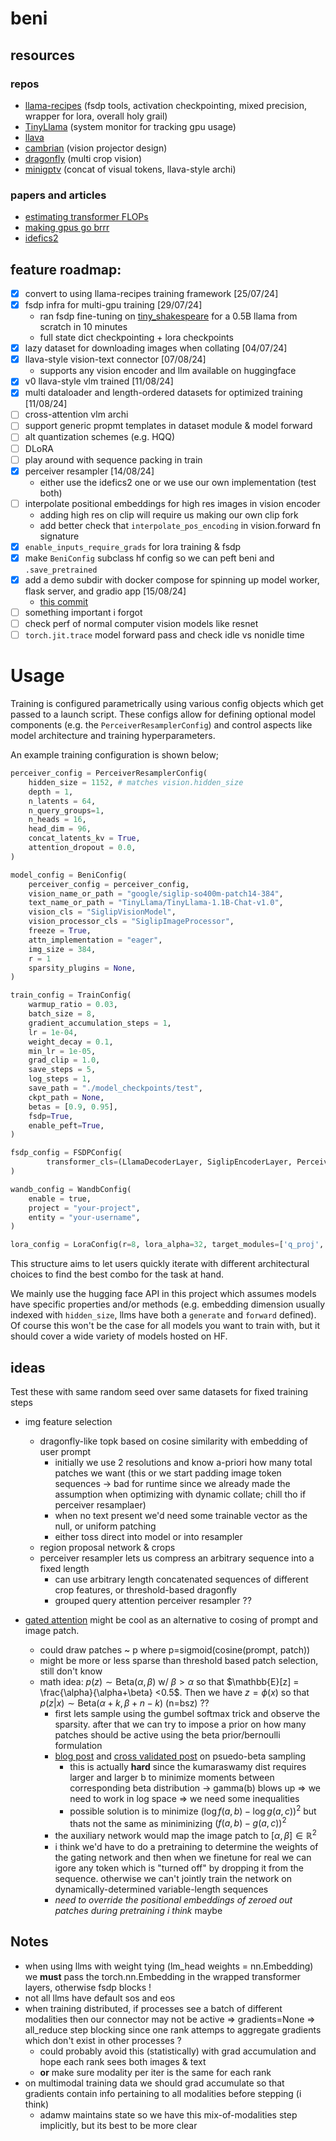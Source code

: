 # beni 
## resources
### repos
* [llama-recipes](https://github.com/meta-llama/llama-recipes) (fsdp tools, activation checkpointing, mixed precision, wrapper for lora, overall holy grail)
* [TinyLlama](https://github.com/jzhang38/TinyLlama) (system monitor for tracking gpu usage)
* [llava](https://github.com/haotian-liu/LLaVA) 
* [cambrian](https://github.com/cambrian-mllm/cambrian) (vision projector design)
* [dragonfly](https://github.com/togethercomputer/Dragonfly) (multi crop vision)
* [minigptv](https://github.com/Vision-CAIR/MiniGPT-4) (concat of visual tokens, llava-style archi)

### papers and articles 
* [estimating transformer FLOPs](https://www.adamcasson.com/posts/transformer-flops)
* [making gpus go brrr](https://horace.io/brrr_intro.html)
* [idefics2](https://arxiv.org/pdf/2405.02246)

## feature roadmap:
* [x] convert to using llama-recipes training framework [25/07/24]
* [x] fsdp infra for multi-gpu training [29/07/24]
    * ran fsdp fine-tuning on [tiny_shakespeare](https://huggingface.co/datasets/karpathy/tiny_shakespeare) for a 0.5B llama from scratch in 10 minutes
    * full state dict checkpointing + lora checkpoints 
* [x] lazy dataset for downloading images when collating [04/07/24]
* [x] llava-style vision-text connector [07/08/24]
    * supports any vision encoder and llm available on huggingface
* [x] v0 llava-style vlm trained [11/08/24]
* [x] multi dataloader and length-ordered datasets for optimized training [11/08/24]
* [ ] cross-attention vlm archi 
* [ ] support generic propmt templates in dataset module & model forward
* [ ] alt quantization schemes (e.g. HQQ) 
* [ ] DLoRA 
* [ ] play around with sequence packing in train
* [x] perceiver resampler [14/08/24]
    * either use the idefics2 one or we use our own implementation (test both) 
* [ ] interpolate positional embeddings for high res images in vision encoder
    * adding high res on clip will require us making our own clip fork
    * add better check that `interpolate_pos_encoding` in vision.forward fn signature
* [x] `enable_inputs_require_grads` for lora training & fsdp 
* [x] make `BeniConfig` subclass hf config so we can peft beni and `.save_pretrained`
* [x] add a demo subdir with docker compose for spinning up model worker, flask server, and gradio app [15/08/24]
    * [this commit](https://github.com/Deepomatic/vlm_dev/commit/ffc2e11e57aaac8ec63679978cbedef44bba3e41)
* [ ] something important i forgot
* [ ] check perf of normal computer vision models like resnet
* [ ] `torch.jit.trace` model forward pass and check idle vs nonidle time 

# Usage
Training is configured parametrically using various config objects which get passed to a launch script. These configs allow for defining optional model components (e.g. the `PerceiverResamplerConfig`) and control aspects like model architecture and training hyperparameters.

An example training configuration is shown below;

```python
perceiver_config = PerceiverResamplerConfig(
    hidden_size = 1152, # matches vision.hidden_size
    depth = 1, 
    n_latents = 64,
    n_query_groups=1,
    n_heads = 16,
    head_dim = 96,
    concat_latents_kv = True,
    attention_dropout = 0.0,
)

model_config = BeniConfig(
    perceiver_config = perceiver_config,
    vision_name_or_path = "google/siglip-so400m-patch14-384",
    text_name_or_path = "TinyLlama/TinyLlama-1.1B-Chat-v1.0",
    vision_cls = "SiglipVisionModel",
    vision_processor_cls = "SiglipImageProcessor",
    freeze = True,
    attn_implementation = "eager",
    img_size = 384,
    r = 1
    sparsity_plugins = None,
)

train_config = TrainConfig(
    warmup_ratio = 0.03,
    batch_size = 8,
    gradient_accumulation_steps = 1,
    lr = 1e-04,
    weight_decay = 0.1,
    min_lr = 1e-05,
    grad_clip = 1.0,
    save_steps = 5,
    log_steps = 1,
    save_path = "./model_checkpoints/test",
    ckpt_path = None,
    betas = [0.9, 0.95],
    fsdp=True,
    enable_peft=True,
)

fsdp_config = FSDPConfig(
        transformer_cls=(LlamaDecoderLayer, SiglipEncoderLayer, PerceiverResampler), 
)

wandb_config = WandbConfig(
    enable = true,
    project = "your-project",
    entity = "your-username",
)

lora_config = LoraConfig(r=8, lora_alpha=32, target_modules=['q_proj', 'k_proj', 'v_proj', 'o_proj'], bias = 'none')
```

This structure aims to let users quickly iterate with different architectural choices to find the best combo for the task at hand. 

We mainly use the hugging face API in this project which assumes models have specific properties and/or methods (e.g. embedding dimension usually indexed with `hidden_size`, llms have both a `generate` and `forward` defined). Of course this won't be the case for all models you want to train with, but it should cover a wide variety of models hosted on HF.

## ideas
Test these with same random seed over same datasets for fixed training steps
* img feature selection
    * dragonfly-like topk based on cosine similarity with embedding of user prompt 
        * initially we use 2 resolutions and know a-priori how many total patches we want (this or we start padding image token sequences -> bad for runtime since we already made the assumption when optimizing with dynamic collate; chill tho if perceiver resamplaer)
        * when no text present we'd need some trainable vector as the null, or uniform patching 
        * either toss direct into model or into resampler
    * region proposal network & crops
    * perceiver resampler lets us compress an arbitrary sequence into a fixed length 
        * can use arbitrary length concatenated sequences of different crop features, or threshold-based dragonfly 
        * grouped query attention perceiver resampler ??
        
* [gated attention](https://arxiv.org/pdf/1912.00349) might be cool as an alternative to cosing of prompt and image patch. 
    * could draw patches ~ p where p=sigmoid(cosine(prompt, patch))
    * might be more or less sparse than threshold based patch selection, still don't know
    * math idea: $p(z) \sim \text{Beta}(\alpha, \beta)$ w/ $\beta > \alpha$ so that $\mathbb{E}[z] = \frac{\alpha}{\alpha+\beta} <0.5$. Then we have $z = \phi(x)$ so that $p(z|x)\sim \text{Beta}(\alpha+k, \beta+n-k)$ (n=bsz) ??
        * first lets sample using the gumbel softmax trick and observe the sparsity. after that we can try to impose a prior on how many patches should be active using the beta prior/bernoulli formulation 
        * [blog post](https://www.johndcook.com/blog/2009/11/24/kumaraswamy-distribution/) and [cross validated post](https://stats.stackexchange.com/questions/51820/fast-approximation-to-inverse-beta-cdf) on psuedo-beta sampling
            * this is actually **hard** since the kumaraswamy dist requires larger and larger b to minimize moments between corresponding beta distribution -> gamma(b) blows up => we need to work in log space => we need some inequalities
            * possible solution is to minimize $(\log{f(a,b)}-\log{g(a,c)})^{2}$ but thats not the same as miniminizing $(f(a,b)-g(a,c))^{2}$
        * the auxiliary network would map the image patch to $[\alpha, \beta] \in \mathbb{R}^{2}$
        * i think we'd have to do a pretraining to determine the weights of the gating network and then when we finetune for real we can igore any token which is "turned off" by dropping it from the sequence. otherwise we can't jointly train the network on dynamically-determined variable-length sequences 
        * *need to override the positional embeddings of zeroed out patches during pretraining i think* maybe


        

## Notes
* when using llms with weight tying (lm_head weights = nn.Embedding) we **must** pass the torch.nn.Embedding in the wrapped transformer layers, otherwise fsdp blocks !
* not all llms have default sos and eos
* when training distributed, if processes see a batch of different modalities then our connector may not be active => gradients=None => all_reduce step blocking since one rank attemps to aggregate gradients which don't exist in other processes ?
    * could probably avoid this (statistically) with grad accumulation and hope each rank sees both images & text
    * **or** make sure modality per iter is the same for each rank
* on multimodal training data we should grad accumulate so that gradients contain info pertaining to all modalities before stepping (i think)
    * adamw maintains state so we have this mix-of-modalities step implicitly, but its best to be more clear
